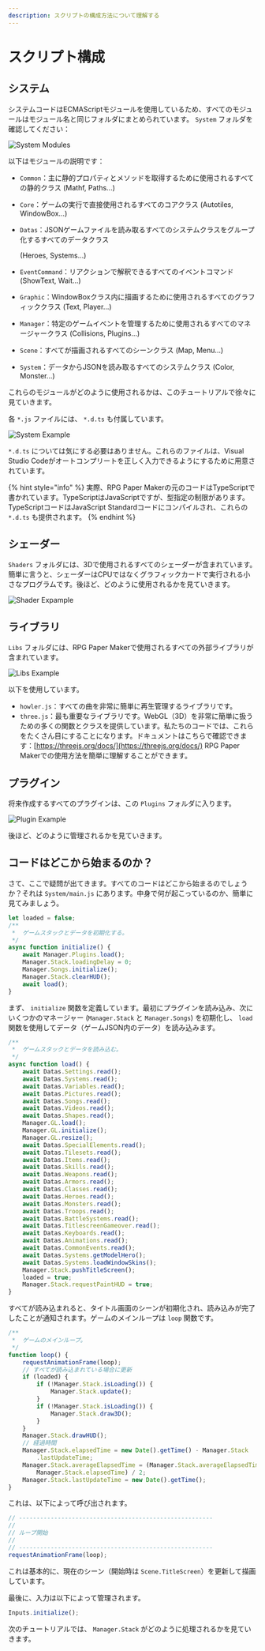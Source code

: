 ```yaml
---
description: スクリプトの構成方法について理解する
---
```


# スクリプト構成

## システム

システムコードはECMAScriptモジュールを使用しているため、すべてのモジュールはモジュール名と同じフォルダにまとめられています。 `System` フォルダを確認してください：

![System Modules](../.gitbook/assets/system-modules.png)

以下はモジュールの説明です：

* `Common`：主に静的プロパティとメソッドを取得するために使用されるすべての静的クラス (Mathf, Paths...)
* `Core`：ゲームの実行で直接使用されるすべてのコアクラス (Autotiles, WindowBox...)
* `Datas`：JSONゲームファイルを読み取るすべてのシステムクラスをグループ化するすべてのデータクラス

    &#x20;(Heroes, Systems...)
* `EventCommand`：リアクションで解釈できるすべてのイベントコマンド (ShowText, Wait...)
* `Graphic`：WindowBoxクラス内に描画するために使用されるすべてのグラフィッククラス (Text, Player...)
* `Manager`：特定のゲームイベントを管理するために使用されるすべてのマネージャークラス (Collisions, Plugins...)
* `Scene`：すべてが描画されるすべてのシーンクラス (Map, Menu...)
* `System`：データからJSONを読み取るすべてのシステムクラス (Color, Monster...)

これらのモジュールがどのように使用されるかは、このチュートリアルで徐々に見ていきます。

各 `*.js` ファイルには、 `*.d.ts` も付属しています。

![System Example](../.gitbook/assets/system-example.png)

`*.d.ts` については気にする必要はありません。これらのファイルは、Visual Studio Codeがオートコンプリートを正しく入力できるようにするために用意されています。

{% hint style="info" %}
実際、RPG Paper Makerの元のコードはTypeScriptで書かれています。TypeScriptはJavaScriptですが、型指定の制限があります。TypeScriptコードはJavaScript Standardコードにコンパイルされ、これらの `*.d.ts` も提供されます。
{% endhint %}

## シェーダー

`Shaders` フォルダには、3Dで使用されるすべてのシェーダーが含まれています。簡単に言うと、シェーダーはCPUではなくグラフィックカードで実行される小さなプログラムです。後ほど、どのように使用されるかを見ていきます。

![Shader Expample](../.gitbook/assets/shaders-example.png)

## ライブラリ

`Libs` フォルダには、RPG Paper Makerで使用されるすべての外部ライブラリが含まれています。

![Libs Example](../.gitbook/assets/libs-example.png)

以下を使用しています。

* `howler.js`：すべての曲を非常に簡単に再生管理するライブラリです。
* `three.js`：最も重要なライブラリです。WebGL（3D）を非常に簡単に扱うための多くの関数とクラスを提供しています。私たちのコードでは、これらをたくさん目にすることになります。ドキュメントはこちらで確認できます：[https://threejs.org/docs/](https://threejs.org/docs/) RPG Paper Makerでの使用方法を簡単に理解することができます。

## プラグイン

将来作成するすべてのプラグインは、この `Plugins` フォルダに入ります。

![Plugin Example](../.gitbook/assets/plugins-example.png)

後ほど、どのように管理されるかを見ていきます。

## コードはどこから始まるのか？

さて、ここで疑問が出てきます。すべてのコードはどこから始まるのでしょうか？それは `System/main.js` にあります。中身で何が起こっているのか、簡単に見てみましょう。

```javascript
let loaded = false;
/**
 *  ゲームスタックとデータを初期化する。
 */
async function initialize() {
    await Manager.Plugins.load();
    Manager.Stack.loadingDelay = 0;
    Manager.Songs.initialize();
    Manager.Stack.clearHUD();
    await load();
}
```

まず、 `initialize` 関数を定義しています。最初にプラグインを読み込み、次にいくつかのマネージャー (`Manager.Stack` と `Manager.Songs`) を初期化し、 `load` 関数を使用してデータ（ゲームJSON内のデータ）を読み込みます。

```javascript
/**
 *  ゲームスタックとデータを読み込む。
 */
async function load() {
    await Datas.Settings.read();
    await Datas.Systems.read();
    await Datas.Variables.read();
    await Datas.Pictures.read();
    await Datas.Songs.read();
    await Datas.Videos.read();
    await Datas.Shapes.read();
    Manager.GL.load();
    Manager.GL.initialize();
    Manager.GL.resize();
    await Datas.SpecialElements.read();
    await Datas.Tilesets.read();
    await Datas.Items.read();
    await Datas.Skills.read();
    await Datas.Weapons.read();
    await Datas.Armors.read();
    await Datas.Classes.read();
    await Datas.Heroes.read();
    await Datas.Monsters.read();
    await Datas.Troops.read();
    await Datas.BattleSystems.read();
    await Datas.TitlescreenGameover.read();
    await Datas.Keyboards.read();
    await Datas.Animations.read();
    await Datas.CommonEvents.read();
    await Datas.Systems.getModelHero();
    await Datas.Systems.loadWindowSkins();
    Manager.Stack.pushTitleScreen();
    loaded = true;
    Manager.Stack.requestPaintHUD = true;
}
```

すべてが読み込まれると、タイトル画面のシーンが初期化され、読み込みが完了したことが通知されます。ゲームのメインループは `loop` 関数です。

```javascript
/**
 *  ゲームのメインループ。
 */
function loop() {
    requestAnimationFrame(loop);
    // すべてが読み込まれている場合に更新
    if (loaded) {
        if (!Manager.Stack.isLoading()) {
            Manager.Stack.update();
        }
        if (!Manager.Stack.isLoading()) {
            Manager.Stack.draw3D();
        }
    }
    Manager.Stack.drawHUD();
    // 経過時間
    Manager.Stack.elapsedTime = new Date().getTime() - Manager.Stack
        .lastUpdateTime;
    Manager.Stack.averageElapsedTime = (Manager.Stack.averageElapsedTime +
        Manager.Stack.elapsedTime) / 2;
    Manager.Stack.lastUpdateTime = new Date().getTime();
}
```

これは、以下によって呼び出されます。

```javascript
// -------------------------------------------------------
//
// ループ開始
//
// -------------------------------------------------------
requestAnimationFrame(loop);
```

これは基本的に、現在のシーン（開始時は `Scene.TitleScreen`）を更新して描画しています。

最後に、入力は以下によって管理されます。

```javascript
Inputs.initialize();
```

次のチュートリアルでは、 `Manager.Stack` がどのように処理されるかを見ていきます。
